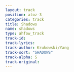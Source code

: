 ```yaml
---
layout: track
position: atoz-3
categories: track
title: Shadows
name: shadows
type: ahfow_track
track-id: 
track-lyrics: 
track-author: Krukowski/Yang
track-sort: "SHADOWS"
track-alpha: S
track-original: 
---
```

